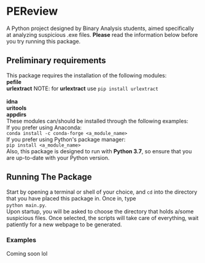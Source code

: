 # PEReview
A Python project designed by Binary Analysis students, aimed specifically at analyzing suspicious .exe files. **Please** read the information below before you try running this package.  
## Preliminary requirements
This package requires the installation of the following modules:<br/>
**pefile**<br/>
**urlextract** NOTE: for **urlextract**  use `pip install urlextract` <br/>  
**idna**<br/>
**uritools**<br/>
**appdirs**<br/>
These modules can/should be installed through the following examples:<br/>
If you prefer using Anaconda:<br/>
`conda install -c conda-forge <a_module_name>`<br/>
If you prefer using Python's package manager:<br/>
`pip install <a_module_name>`<br/>
Also, this package is designed to run with **Python 3.7**, so ensure that you are up-to-date with your Python version.
## Running The Package
Start by opening a terminal or shell of your choice, and `cd` into the directory that you have placed this package in. Once in, type<br/> `python main.py`.<br/> Upon startup, you will be asked to choose the directory that holds a/some suspicious files. Once selected, the scripts will take care of everything, wait patiently for a new webpage to be generated.
### Examples
Coming soon lol

